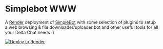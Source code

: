 Simplebot WWW
=============

A [Render](https://render.com) deployment of [SimpleBot](https://github.com/simplebot-org/simplebot) with some selection of plugins to setup a web browsing & file downloader/uploader bot and other useful tools for all your Delta Chat needs :)

[![Deploy to Render](https://render.com/images/deploy-to-render-button.svg)](https://render.com/deploy)
